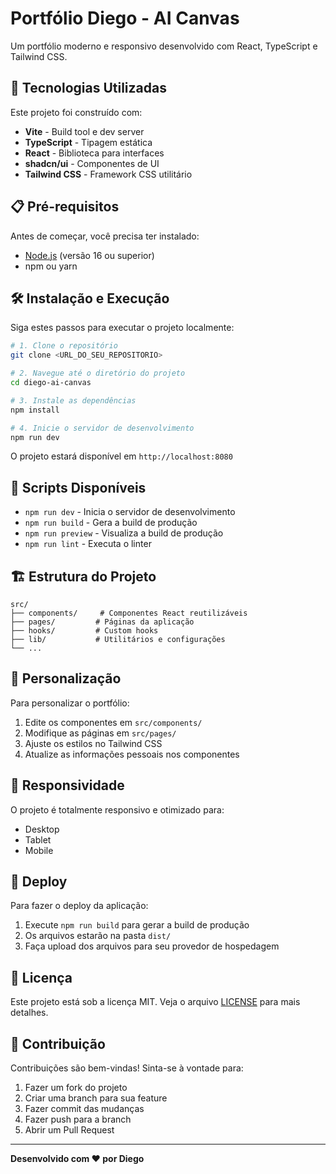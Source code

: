 # Portfólio Diego - AI Canvas

Um portfólio moderno e responsivo desenvolvido com React, TypeScript e Tailwind CSS.

## 🚀 Tecnologias Utilizadas

Este projeto foi construído com:

- **Vite** - Build tool e dev server
- **TypeScript** - Tipagem estática
- **React** - Biblioteca para interfaces
- **shadcn/ui** - Componentes de UI
- **Tailwind CSS** - Framework CSS utilitário

## 📋 Pré-requisitos

Antes de começar, você precisa ter instalado:

- [Node.js](https://nodejs.org/) (versão 16 ou superior)
- npm ou yarn

## 🛠️ Instalação e Execução

Siga estes passos para executar o projeto localmente:

```bash
# 1. Clone o repositório
git clone <URL_DO_SEU_REPOSITORIO>

# 2. Navegue até o diretório do projeto
cd diego-ai-canvas

# 3. Instale as dependências
npm install

# 4. Inicie o servidor de desenvolvimento
npm run dev
```

O projeto estará disponível em `http://localhost:8080`

## 📝 Scripts Disponíveis

- `npm run dev` - Inicia o servidor de desenvolvimento
- `npm run build` - Gera a build de produção
- `npm run preview` - Visualiza a build de produção
- `npm run lint` - Executa o linter

## 🏗️ Estrutura do Projeto

```
src/
├── components/     # Componentes React reutilizáveis
├── pages/         # Páginas da aplicação
├── hooks/         # Custom hooks
├── lib/           # Utilitários e configurações
└── ...
```

## 🎨 Personalização

Para personalizar o portfólio:

1. Edite os componentes em `src/components/`
2. Modifique as páginas em `src/pages/`
3. Ajuste os estilos no Tailwind CSS
4. Atualize as informações pessoais nos componentes

## 📱 Responsividade

O projeto é totalmente responsivo e otimizado para:

- Desktop
- Tablet
- Mobile

## 🚀 Deploy

Para fazer o deploy da aplicação:

1. Execute `npm run build` para gerar a build de produção
2. Os arquivos estarão na pasta `dist/`
3. Faça upload dos arquivos para seu provedor de hospedagem

## 📄 Licença

Este projeto está sob a licença MIT. Veja o arquivo [LICENSE](LICENSE) para mais detalhes.

## 🤝 Contribuição

Contribuições são bem-vindas! Sinta-se à vontade para:

1. Fazer um fork do projeto
2. Criar uma branch para sua feature
3. Fazer commit das mudanças
4. Fazer push para a branch
5. Abrir um Pull Request

---

**Desenvolvido com ❤️ por Diego**
